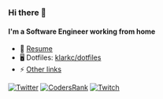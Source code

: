 ### Hi there 👋

#### I'm a Software Engineer working from home

- :briefcase: [Resume](https://klarkc-resume.vercel.app)
- 🖥️ Dotfiles: [klarkc/dotfiles](https://github.com/klarkc/dotfiles)
- ⚡ [Other links](https://linktr.ee/klarkc)

[![Twitter](https://img.shields.io/badge/Twitter-1DA1F2?style=for-the-badge&logo=twitter&logoColor=white)](https://twitter.com/klarkc)
[![CodersRank](https://img.shields.io/badge/CodersRank-67A4AC?style=for-the-badge&logo=CodersRank&logoColor=white)](https://profile.codersrank.io/user/klarkc)
[![Twitch](https://img.shields.io/badge/Twitch-9146FF?style=for-the-badge&logo=twitch&logoColor=white)](https://www.twitch.tv/klarkc)
